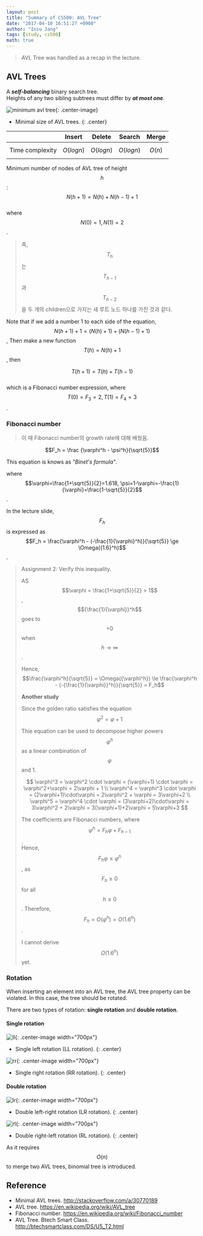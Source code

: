 ```yaml
---
layout: post
title: "Summary of CS500: AVL Tree"
date: "2017-04-10 16:51:27 +0900"
author: "Insu Jang"
tags: [study, cs500]
math: true
---
```

> AVL Tree was handled as a recap in the lecture.

## AVL Trees
A ***self-balancing*** binary search tree.  
Heights of any two sibling subtrees must differ by ***at most one***.

![minimum avl tree](https://i.stack.imgur.com/uXBst.png){: .center-image}
* Minimal size of AVL trees.
{: .center}

|                 | Insert         | Delete         | Search         | Merge    |
|-----------------|----------------|----------------|----------------|----------|
| Time complexity | $$O(log_{}n)$$ | $$O(log_{}n)$$ | $$O(log_{}n)$$ | $$O(n)$$ |

Minimum number of nodes of AVL tree of height $$h$$:
$$N(h+1) = N(h) + N(h-1) + 1$$  
where $$N(0) = 1, N(1) = 2$$.

> 즉, $$T_h$$는 $$T_{h-1}$$과 $$T_{h-2}$$을 두 개의 children으로 가지는 새 루트 노드 하나를 가진 것과 같다.

Note that if we add a number 1 to each side of the equation,  
$$N(h+1)+1 = (N(h) + 1) + (N(h-1) + 1)$$,
Then make a new function $$T(h)=N(h)+1$$, then

$$T(h+1) = T(h) + T(h-1)$$  
which is a Fibonacci number expression, where $$T(0) = F_3 = 2, T(1) = F_4 = 3$$.

### Fibonacci number
> 이 때 Fibonacci number의 growth rate에 대해 배웠음.

$$F_h = \frac {\varphi^h - \psi^h}{\sqrt{5}}$$

This equation is knows as *"Binet's formula"*.

where $$\varphi=\frac{1+\sqrt{5}}{2}=1.618, \psi=1-\varphi=-\frac{1}{\varphi}=\frac{1-\sqrt{5}}{2}$$.

In the lecture slide, $$F_h$$ is expressed as  
$$F_h = \frac{\varphi^h - (-\frac{1}{\varphi}^h)}{\sqrt{5}} \ge \Omega({1.6}^h)$$.

> Assignment 2: Verify this inequality.
>
> AS $$\varphi = \frac{1+\sqrt{5}}{2} > 1$$, $${\frac{1}{\varphi}}^h$$ goes to $$+0$$ when $$h \rightarrow \infty$$.
>
> Hence, $$\frac{\varphi^h}{\sqrt{5}} = \Omega({\varphi^h}) \le
\frac{\varphi^h - (-{\frac{1}{\varphi}}^h)}{\sqrt{5}} = F_h$$
>
> **Another study**
>
> Since the golden ratio satisfies the equation
$$\varphi^2 = \varphi+1$$
>
> Thie equation can be used to decompose higher powers $$\varphi^h$$ as a linear combination of $$\varphi$$ and 1.
>
> $$
\varphi^3 = \varphi^2 \cdot \varphi = (\varphi+1) \cdot \varphi = \varphi^2+\varphi = 2\varphi + 1 \\
\varphi^4 = \varphi^3 \cdot \varphi = (2\varphi+1)\cdot\varphi = 2\varphi^2 + \varphi = 3\varphi+2 \\
\varphi^5 = \varphi^4 \cdot \varphi = (3\varphi+2)\cdot\varphi = 3\varphi^2 + 2\varphi = 3(\varphi+1)+2\varphi = 5\varphi+3
$$
>
> The coefficients are Fibonacci numbers, where
$$\varphi^h = F_h\varphi + F_{h-1}$$.  
> Hence, $$F_h\varphi \le \varphi^h$$, as $$F_{h} \ge 0 $$ for all $$h \ge 0$$. Therefore, $$F_h = O(\varphi^h)=O(1.6^h)$$.
>
> I cannot derive $$\Omega({1.6}^h)$$ yet.

### Rotation
When inserting an element into an AVL tree, the AVL tree property can be violated. In this case, the tree should be rotated.

There are two types of rotation: **single rotation** and **double rotation**.

#### Single rotation
![ll](http://btechsmartclass.com/DS/images/LL%20Rotation.png){: .center-image width="700px"}
* Single left rotation (LL rotation).
{: .center}

![rr](http://btechsmartclass.com/DS/images/RR%20Rotation.png){: .center-image width="700px"}
* Single right rotation (RR rotation).
{: .center}

#### Double rotation
![lr](http://btechsmartclass.com/DS/images/LR%20Rotation.png){: .center-image width="700px"}
* Double left-right rotation (LR rotation).
{: .center}

![rl](http://btechsmartclass.com/DS/images/RL%20Rotation.png){: .center-image width="700px"}
* Double right-left rotation (RL rotation).
{: .center}

<!--
Minimum number of nodes of AVL tree of height $$h$$:  
$$\#T(0)+1=F_3, \#T(h+1)+1=\#T(h)+1+\#T(h-1)+1=F_{h+4}$$  
with Fibonacci number $$F_h$$.
-->

As it requires $$O(n)$$ to merge two AVL trees, binomial tree is introduced.

## Reference
- Minimal AVL trees. http://stackoverflow.com/a/30770189
- AVL tree. https://en.wikipedia.org/wiki/AVL_tree
- Fibonacci number. https://en.wikipedia.org/wiki/Fibonacci_number
- AVL Tree. Btech Smart Class. http://btechsmartclass.com/DS/U5_T2.html

